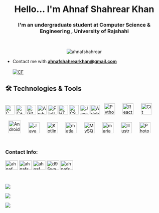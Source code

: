 <h1 align="center">Hello... I'm Ahnaf Shahrear Khan</h1>
<h3 align="center">I'm an undergraduate student at Computer Science & Engineering , University of Rajshahi</h3> <br/>

<p align="center"> <img src="https://komarev.com/ghpvc/?username=ahnafshahrear&label=Profile%20views&color=0e75b6&style=flat" alt="ahnafshahrear" /> </p>

- Contact me with **ahnafshahrearkhan@gmail.com** <br/><br/>
[![CF](https://cp-logo.vercel.app/codeforces/AhnafShahrearKhan?logo=true)](https://codeforces.com/profile/AhnafShahrearKhan)

## 🛠  Technologies & Tools
<div align="left">  
  <img src="https://img.shields.io/badge/C-282C34?logo=c&logoColor=yellow" alt="C" title="C" height="30" />
  <img src="https://img.shields.io/badge/C++-282C34?logo=c%2B%2B&logoColor=blue" alt="C++" title="C++" height="30" />
  <img src="https://img.shields.io/badge/Git-282C34?logo=git&logoColor=F05032" alt="Git" title="Git" height="30" />
  <img src="https://img.shields.io/badge/Android-282C34?logo=android&logoColor=3DDC84" alt="Android" title="Android" height="30" />
  <img src="https://img.shields.io/badge/Flutter-282C34?logo=flutter&logoColor=02569B" alt="Flutter" title="Flutter" height="30" />
  <img src="https://img.shields.io/badge/HTML5-282C34?logo=html5&logoColor=E34F26" alt="HTML5" title="HTML5" height="30" />
  <img src="https://img.shields.io/badge/CSS3-282C34?logo=css3&logoColor=1572B6" alt="CSS" title="CSS" height="30" />
  <img src="https://img.shields.io/badge/JavaScript-282C34?logo=javascript&logoColor=F7DF1E" alt="JavaScript" title="JavaScript" height="30" />
  <img src="https://img.shields.io/badge/Adobe Illustrator-282C34?logo=adobe%20illustrator&logoColor=#FF9A00" alt="Adobe Illustrator" title="Adobe Illustrator" height="30" />
  
  <img style="margin: 10px" src="https://profilinator.rishav.dev/skills-assets/python-original.svg" alt="Python" height="35" />  
  <img style="margin: 10px" src="https://profilinator.rishav.dev/skills-assets/react-original-wordmark.svg" alt="React" height="35" />  
  <img style="margin: 10px" src="https://profilinator.rishav.dev/skills-assets/git-scm-icon.svg" alt="Git" height="35" />  
  <img style="margin: 10px" src="https://profilinator.rishav.dev/skills-assets/android-original-wordmark.svg" alt="Android" height="40" />  
  <img style="margin: 10px" src="https://profilinator.rishav.dev/skills-assets/java-original-wordmark.svg" alt="Java" height="35" />  
  <img style="margin: 10px" src="https://profilinator.rishav.dev/skills-assets/kotlinlang-icon.svg" alt="Kotlin" height="35" />  
  <img style="margin: 10px" src="https://upload.wikimedia.org/wikipedia/commons/2/21/Matlab_Logo.png" alt="matlab" height="35" />
  <img style="margin: 10px" src="https://profilinator.rishav.dev/skills-assets/mysql-original-wordmark.svg" alt="MySQL" height="35" /> 
  <img style="margin: 10px" src="https://www.vectorlogo.zone/logos/mariadb/mariadb-icon.svg" alt="mariadb" height="35" /> 
  <img style="margin: 10px" src="https://profilinator.rishav.dev/skills-assets/adobe_illustrator-icon.svg" alt="Illustrator" height="35" />  
  <img style="margin: 10px" src="https://profilinator.rishav.dev/skills-assets/photoshop-plain.svg" alt="Photoshop" height="35" />  
</div> <br/>

<h3 align="left">Contact Info:</h3>
<p align="left">
  <a href="https://fb.com/ahnaf shahrear khan" target="blank"><img align="center" src="https://raw.githubusercontent.com/rahuldkjain/github-profile-readme-generator/master/src/images/icons/Social/facebook.svg" alt="ahnaf shahrear khan" height="30" width="40" /></a>
  <a href="https://instagram.com/ahnafshahrear" target="blank"><img align="center" src="https://raw.githubusercontent.com/rahuldkjain/github-profile-readme-generator/master/src/images/icons/Social/instagram.svg" alt="ahnafshahrear" height="30" width="40" /></a>
  <a href="https://linkedin.com/in/ahnaf shahrear khan" target="blank"><img align="center" src="https://raw.githubusercontent.com/rahuldkjain/github-profile-readme-generator/master/src/images/icons/Social/linked-in-alt.svg" alt="ahnaf shahrear khan" height="30" width="40" /></a>
  <a href="https://discord.gg/d9SwaSTK" target="blank"><img align="center" src="https://raw.githubusercontent.com/rahuldkjain/github-profile-readme-generator/master/src/images/icons/Social/discord.svg" alt="d9SwaSTK" height="30" width="40" /></a>
  <a href="https://codeforces.com/profile/ahnafshahrearkhan" target="blank"><img align="center" src="https://raw.githubusercontent.com/rahuldkjain/github-profile-readme-generator/master/src/images/icons/Social/codeforces.svg" alt="ahnafshahrearkhan" height="30" width="40" /></a>

</p> <br/>

![](https://github-readme-stats.vercel.app/api?username=ahnafshahrear&show_icons=true&theme=dracula&hide_border=true&include_all_commits=true&count_private=true)

![](https://github-readme-streak-stats.herokuapp.com/?user=ahnafshahrear&theme=dracula&hide_border=true)

![](https://github-readme-stats.vercel.app/api/top-langs/?username=ahnafshahrear&theme=dracula&hide_border=true&include_all_commits=true&count_private=true&layout=compact)
